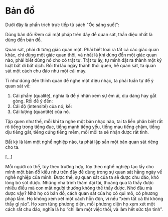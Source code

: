 # Bản đồ

Dưới đây là phần trích trực tiếp từ sách "Óc sáng suốt":

Dùng bản đồ: Đem cái mật pháp trên đây để quan sát, thần diệu nhất là dùng đến bản đồ.

Quan sát, phải đi từng giác quan một. Phải biết loại ra tất cả các giác quan khác, chỉ dùng một giác quan thôi, và nhất là khi dùng đến một giác quan nào, phải biết dùng nó cho có trật tự. Trật tự ấy, tự mình đặt ra thành một kỷ luật bất di bất dịch. Rồi thì lâu ngày thành thói quen, hễ quan sát, ta quan sát một cách chu đáo như một cái máy.

Tỉ như dùng đến thính quan để nghe một điệu nhạc, ta phải tuần tự để ý quan sát về:

1. Cái phẩm (qualité), nghĩa là để ý nhận xem sự êm ái, dịu dàng hay gắt gỏng. Rồi để ý đến:
2. Cái độ (intensité) của nó; kế:
3. Cái lượng (quantité) của nó.

Tập quen như thế, mỗi khi ta nghe một bản nhạc nào, tai ta liền phân biệt rất rõ tiếng trong tiếng đục, tiếng mạnh tiếng yếu, tiếng mau tiếng chậm, tiếng dịu tiếng gắt, tiếng cứng tiếng mềm, mỗi mỗi ta sẽ nhận được rất tinh.

Bất kỳ là làm một nghề nghiệp nào, ta phải lập sẵn một bản quan sát riêng cho ta.

[...]

Mỗi người có thể, tùy theo trường hợp, tùy theo nghề nghiệp tạo lấy cho mình một bản đồ kiểu như trên đây để dùng trong sự quan sát hằng ngày về nghề nghiệp của mình. Được thế, sự quan sát của ta sẽ được chu đáo, khó lòng bỏ sót được. Những nhà trinh thám đại tài, thoáng qua là thấy được nhiều điều mà con mắt người thường không thể thấy được. Nhờ đâu mà được vậy? Nhờ họ có bản đồ, cách quan sát của họ có qui mô, có phương pháp lắm. Họ không xem xét một cách hỗn độn, vì nếu “xem tất cả thì không thấy gì ráo”. Họ xem từng phương diện, mỗi phương diện họ xem xét một cách rất chu đáo, nghĩa là họ “chỉ làm một việc thôi, và làm hết sức tận tình”.
